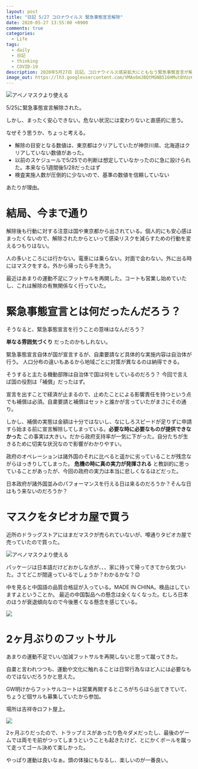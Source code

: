 ```yaml
---
layout: post
title: "日記 5/27 コロナウイルス 緊急事態宣言解除"
date: 2020-05-27 13:55:00 +0900
comments: true
categories:
  - Life
tags:
  - daily
  - 日記
  - thinking
  - COVID-19
description: 2020年5月27日 日記。コロナウイルス感染拡大にともなう緊急事態宣言が解除された。思いつくままつらつらと、つれづれなるままに。
image_out: https://lh3.googleusercontent.com/VMAs6mJBQtMGNB516HMutBVUz6vHn2AQOUi6j-JLgyDUGPFh-8-J8MYC70Ioysm9SdeQZTLd59kO_DPqR63sqRrmoKCq3LsYxdYjqxA9vKECndfwqLDMYq13s1sZgYTDerGyOPJyM8I
---
```

![アベノマスクより使える](https://lh3.googleusercontent.com/VMAs6mJBQtMGNB516HMutBVUz6vHn2AQOUi6j-JLgyDUGPFh-8-J8MYC70Ioysm9SdeQZTLd59kO_DPqR63sqRrmoKCq3LsYxdYjqxA9vKECndfwqLDMYq13s1sZgYTDerGyOPJyM8I=w840)

5/25に緊急事態宣言解除された。

しかし、まったく安心できない。危ない状況には変わりないと直感的に思う。

<!-- more -->

なぜそう思うか、ちょっと考える。

* 解除の目安となる数値は、東京都はクリアしていたが神奈川県、北海道はクリアしていない数値があった。
* 以前のスケジュールで5/25での判断は想定していなかったのに急に設けられた。本来なら1週間後5/28だったはず
* 検査実施人数が圧倒的に少ないので、基準の数値を信頼していない

あたりが理由。

# 結局、今まで通り

解除後も行動に対する注意は国や東京都から出されている。個人的にも安心感はまったくないので、解除されたからといって感染リスクを減らすための行動を変えるつもりはない。

人の多いところには行かない。電車には乗らない。対面で会わない。外に出る時にはマスクをする。外から帰ったら手を洗う。

最近はあまりの運動不足にフットサルを再開した。コートも営業し始めていたし、これは解除の有無関係なく行っていた。


# 緊急事態宣言とは何だったんだろう？

そうなると、緊急事態宣言を行うことの意味はなんだろう？

**単なる雰囲気づくり** だったのかもしれない。

緊急事態宣言自体が国が宣言するが、自粛要請など具体的な実施内容は自治体が行う。
人口分布の違いもあるから地域ごとに対策が異なるのは納得できる。

そうすると主たる機動部隊は自治体で国は何をしているのだろう？
今回で言えば国の役割は「補償」だったはず。

宣言を出すことで経済が止まるので、止めたことによる影響責任を持つという点でも補償は必須。自粛要請と補償はセットと誰かが言っていたがまさにその通り。

しかし、補償の実態は金額は十分ではないし、なにしろスピードが足りずに申請すら始まる前に宣言解除してしまっている。**必要な時に必要なものが提供できなかった** この事実は大きい。だから政府支持率が一気に下がった。自分たちが生きるために切実な状況なので影響がわかりやすい。

政府のオペレーションは諸外国のそれに比べると遥かに劣っていることが残念ながらはっきりしてしまった。
**危機の時に真の実力が発揮される** と教訓的に思っていることがあったが、今回の政府の実力は本当に悲しくなるほどだった。

日本政府が諸外国並みのパフォーマンスを行える日は来るのだろうか？そんな日はもう来ないのだろうか？

# マスクをタピオカ屋で買う

近所のドラッグストアにはまだマスクが売られていないが、噂通りタピオカ屋で売っていたので買った。

![アベノマスクより使える](https://lh3.googleusercontent.com/VMAs6mJBQtMGNB516HMutBVUz6vHn2AQOUi6j-JLgyDUGPFh-8-J8MYC70Ioysm9SdeQZTLd59kO_DPqR63sqRrmoKCq3LsYxdYjqxA9vKECndfwqLDMYq13s1sZgYTDerGyOPJyM8I=w600)

パッケージは日本語だけどおかしな点が、、、家に持って帰ってきてから気づいた。さてどこが間違っているでしょうか？わかるかな？😉

中を見ると中国語の品質合格証が入っている。MADE IN CHINA。検品はしていますよということか。
最近の中国製品への懸念は全くなくなった。むしろ日本のほうが衰退傾向なので今後悪くなる懸念を感じている。

<img src = "https://lh3.googleusercontent.com/eKE5lbs7yVVs9EA4wa2SCl_g_VKXH2HRTsv6behyrb2h4oNLrhUQ3Im71d7A1tMK-dmPAsYzRWMzp5gQB1TwUkWU2w98fKxWKhH2K5AxH5JaZq2oOMk7pe1WhQvxoujHtwOrxrofj7U=w600" />

# 2ヶ月ぶりのフットサル

あまりの運動不足でいい加減フットサルを再開しないと思って蹴ってきた。

自粛と言われつつも、運動や文化に触れることは日常行為なほど人には必要なものではないだろうかと思えた。

GW明けからフットサルコートは営業再開するところがちらほら出てきていて、ちょうど個サルも募集していたから参加。

場所は吉祥寺ロフト屋上。

<img src = "https://lh3.googleusercontent.com/gyUFCReKwYQPanJ2VwND4GeoMrfHIYbsiK8ohHVekR2-5-RIQRt3U8isc16TjLFmGBGaJGhlO2QhNjwWruIzX7BVzZjf5pX1lbNlE4-J_iO_DFRWTa91lQI6cKzFhDidU-PNV7rk3Xk=w600" />

2ヶ月ぶりだったので、トラップミスがあったり色々ダメだったし、最後のゲームでは両モモ前がつってしまうということも起きたけど、とにかくボールを蹴って走ってゴール決めて楽しかった。

やっぱり運動は良いなぁ。頭の体操にもなるし、楽しいのが一番良い。
